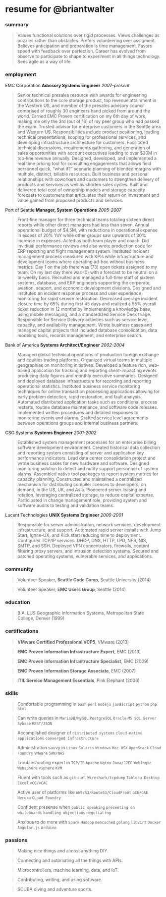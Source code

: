 # resume for @briantwalter

### summary
> Values functional solutions over rigid processes.  Views challenges as puzzles rather than obstacles.  Prefers volunteering over assigment.  Believes anticipation and preparation is time management.  Favors speed with feedback over perfection.  Career has evolved from observe to participate to shape to experiment in all things technology.  Sees agile as a way of life.

### employment
EMC Corporation **Advisory Systems Engineer** *2007-present*
> Senior technical presales resource with awards for engineering contributions to the core storage product, top revenue attainment in the Western US, and member of the presales advisory council comprised of roughly 30 engineers hand picked from around the world.  Earned EMC Proven certification on my 6th day of work, making me only the 3rd (out of 16) of my peer group who had passed the exam.  Trusted advisor for enterprise customers in the Seattle area and Western US. Responsibilities include product positioning, leading technical presentations, scoping for professional services, and developing infrastructure architecture for customers. Facilitated technical discussions, requirements gathering, and generation of sales opportunities with account executives leading to over $30M in top-line revenue annually. Designed, developed, and implemented a real time pricing tool for consulting engagements that allows field personnel quick, “what if?” scenario planning of blended margins with multiple, distinct, billable resources. Built business and personal relationships with coworkers and customers to strengthen delivery of products and services as well as shorten sales cycles. Built and delivered total cost of ownership models and storage capacity forecasts to customers that articulates their return on investment and value gained from proposed products and services.

Port of Seattle **Manager, System Operations** *2005-2007*
> Front-line manager for three technical teams totaling sixteen direct reports while other direct managers had less than seven.  Annual operational budget of $4.5M, with reductions in operational expense in excess of 20% YoY while other groups saw upwards of 30% increase in expenses.  Acted as both team player and coach.  Did invidiual performance reviews and also wrote production code for ERP reporting and flight management system.  Instituted incident management process measured with KPIs while infrastructure and development teams where operating ad-hoc without business metrics.  Day 1 on the job there was (73) open tickets assigned to my team.  On my last day there was (0) with a forecast to be neutral on a bi-weekly basis.  Recruited and managed a full-time staff of sixteen systems, database, and ERP engineers supporting the corporate, aviation, seaport, and economic development divisions.  Designed and instituted an incident response process and user experience monitoring for rapid service restoration. Decreased average incident closure time by 65% during first 45 days and realized a 55% overall ticket reduction in 12 months by implementing a knowledge base, using mobile messaging, and a standardized Service Desk triage.   Responsible for Service Delivery activities such as service level, capacity, and availability management. Wrote business cases and managed capital projects that included database consolidation, data modeling tools, records management, and enterprise search.

Bank of America **Systems Architect/Engineer** *2002-2004*
> Managed global technical operations of production foreign exchange and equities trading platforms. Organized virtual teams in multiple geographies on monitoring initiatives. Developed a feature rich, web-based application for tracking and reporting client-impacting events producing daily figures and monthly executive summaries. Designed and deployed database infrastructure for recording and reporting operational statistics. Instituted business service monitoring techniques for online transaction processing applications allowing for early problem detection, rapid restoration, and fault analysis. Automated distributed application tasks such as conditional process restarts, routine database maintenance, and software code releases. Implemented written procedures and detailed responses to monitoring events and alarms. Drafted service level agreements between operations groups and internal business partners.

CSG Systems **Systems Engineer** *2001-2002*
> Established system management processes for an enterprise billing software development environment. Created historical data collection and reporting system consisting of server and application key performance indicators. Lead data center consolidation project and wrote business cases for new hardware and software. Designed monitoring solution to detect and notify support personnel of system alarms. Assembled native tool packages to report system metrics for capacity planning. Constructed and maintained a centralized mechanism for distributing compiler licenses to developers, on demand, in the US, UK, and Asia. Pioneered server leasing and rotation, leveraging centralized storage, to reduce capital expense. Participated in change management role, providing system and software audits to testing and validation teams.

Lucent Technologies **UNIX Systems Engineer** *2000-2001*
> Responsible for server administration, network services, development infrastructure, and support. Automated rapid server installs with Jump Start, Ignite-UX, and Kick start reducing time to deployment. Configured TCP/IP services: DHCP, DNS, HTTP, LPD, NFS, NIS, SMTP, and SSH. Deployed VPN concentrators, firewalls, content filtering proxy servers, and intrusion detection systems. Secured and patched operating systems, vulnerable services, and applications.

### community 
> Volunteer Speaker, **Seattle Code Camp**, Seattle University (2014)

> Volunteer Speaker, **EMC Users Group**, Seattle (2014)

### education
> B.A. LUS Geographic Information Systems, Metropolitan State College, Denver (1999)

### certifications
> **VMware Certified Professional VCP5**, VMware  (2013)

> **EMC Proven Information Infrastructure Expert**, EMC (2013)

> **EMC Proven Information Infrastructure Specialist**, EMC (2009)

> **EMC Proven Information Storage Associate**, EMC (2007)

> **ITIL Service Management Essentials**, Pink Elephant (2006)

### skills
> Comfortable programming in `bash` `perl` `nodejs` `javascript` `python` `php` `html`

> Can write queries in `MariaDB/MySQL` `PostgreSQL` `Oracle` `MS SQL Server` `Sybase` `REST/JSON`

> Accomplished designer of `distributed systems` `cloud-native applications` `converged infrastructure`

> Administration savvy in `Linux` `Solaris` `Windows` `Mac OSX` `OpenStack` `Cloud Foundry` `VMware` `SAN/NAS`

> Troubleshooting expert in `TCP/IP` `Apache` `Nginx` `Java/J2EE` `Weblogic` `Websphere` `vSphere` `KVM`

> Fluent with tools such as `git` `curl` `Wireshark/tcpdump` `Tableau Desktop` `Excel` `vCO/vCAC` 

> Active user of platforms like `AWS/S3/Route53/CloudFront` `GCE/GAE` `Heroku` `CLoud Foundry`

> Confident presense when `public speaking` `presenting on whiteboards` `handling objections` `negotiating`

> Anxious to do more with `Spark` `Hadoop` `memcached` `golang` `libvirt` `Docker` `Angular.js` `Arduino`

### passions
> Making nice things and almost anything DIY.

> Connecting and automating all the things with APIs.

> Microcontrollers, machine learning, data, and IoT.

> Contributing, writing, and using software.

> SCUBA diving and adventure sports.

